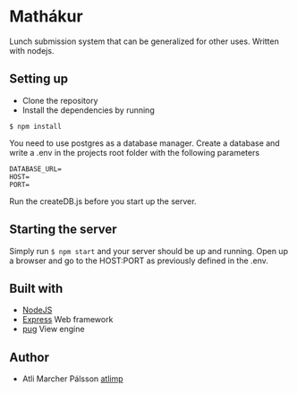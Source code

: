 # Mathákur
Lunch submission system that can be generalized for other uses.  Written with nodejs.

## Setting up
* Clone the repository
* Install the dependencies by running
```
$ npm install
```
You need to use postgres as a database manager.  Create a database and write a .env in the projects root folder with the following parameters
```
DATABASE_URL=
HOST=
PORT=
```
Run the createDB.js before you start up the server.

## Starting the server
Simply run `$ npm start` and your server should be up and running.  Open up a browser and go to the HOST:PORT as previously defined in the .env.

## Built with
* [NodeJS](https://nodejs.org/en/)
* [Express](http://expressjs.com/) Web framework
* [pug](https://pugjs.org/api/getting-started.html) View engine

## Author
* Atli Marcher Pálsson [atlimp](https://github.com/atlimp)
